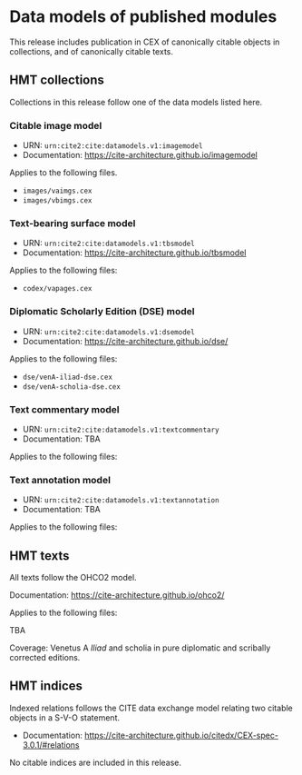 
# Data models of published modules

This release includes publication in CEX of canonically citable objects in collections, and of canonically citable texts.

## HMT collections

Collections in this release follow one of the data models listed here.

### Citable image model


-  URN: `urn:cite2:cite:datamodels.v1:imagemodel`
-  Documentation:  <https://cite-architecture.github.io/imagemodel>

Applies to the following files.

-   `images/vaimgs.cex`
-   `images/vbimgs.cex`



### Text-bearing surface model


-   URN: `urn:cite2:cite:datamodels.v1:tbsmodel`
-   Documentation:  <https://cite-architecture.github.io/tbsmodel>

Applies to the following files:

-   `codex/vapages.cex`


### Diplomatic Scholarly Edition (DSE) model

-  URN: `urn:cite2:cite:datamodels.v1:dsemodel`
-  Documentation:  <https://cite-architecture.github.io/dse/>


Applies to the following files:

-  `dse/venA-iliad-dse.cex`
-  `dse/venA-scholia-dse.cex`





### Text commentary model


-   URN: `urn:cite2:cite:datamodels.v1:textcommentary`
-   Documentation:  TBA

Applies to the following files:



### Text annotation model


-   URN: `urn:cite2:cite:datamodels.v1:textannotation`
-   Documentation:  TBA

Applies to the following files:



## HMT texts

All texts follow the OHCO2 model.

Documentation:  <https://cite-architecture.github.io/ohco2/>


Applies to the following files:

TBA

Coverage: Venetus A *Iliad* and scholia in pure diplomatic and scribally corrected editions.

## HMT indices

Indexed relations follows the CITE data exchange model relating two citable objects in a S-V-O statement.

-   Documentation:  <https://cite-architecture.github.io/citedx/CEX-spec-3.0.1/#relations>


No citable indices are included in this release.
